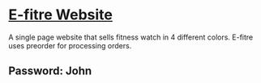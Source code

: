 # [E-fitre Website](https://e-fitre.myshopify.com/)
A single page website that sells fitness watch in 4 different colors. E-fitre uses preorder for processing orders.
## Password: John
